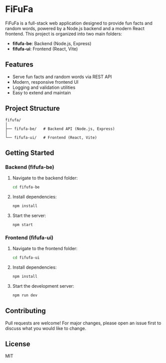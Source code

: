 
# FiFuFa

FiFuFa is a full-stack web application designed to provide fun facts and random words, powered by a Node.js backend and a modern React frontend. This project is organized into two main folders:

- **fifufa-be**: Backend (Node.js, Express)
- **fifufa-ui**: Frontend (React, Vite)

## Features

- Serve fun facts and random words via REST API
- Modern, responsive frontend UI
- Logging and validation utilities
- Easy to extend and maintain

## Project Structure

```
fifufa/
│
├── fifufa-be/   # Backend API (Node.js, Express)
│
└── fifufa-ui/   # Frontend (React, Vite)
```

## Getting Started

### Backend (fifufa-be)

1. Navigate to the backend folder:
	```sh
	cd fifufa-be
	```
2. Install dependencies:
	```sh
	npm install
	```
3. Start the server:
	```sh
	npm start
	```

### Frontend (fifufa-ui)

1. Navigate to the frontend folder:
	```sh
	cd fifufa-ui
	```
2. Install dependencies:
	```sh
	npm install
	```
3. Start the development server:
	```sh
	npm run dev
	```

## Contributing

Pull requests are welcome! For major changes, please open an issue first to discuss what you would like to change.

## License

MIT
